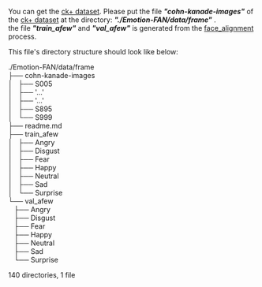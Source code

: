 You can get the [ck+ dataset](http://www.jeffcohn.net/Resources/). Please put the file ***"cohn-kanade-images"*** of the [ck+ dataset](http://www.jeffcohn.net/Resources/) at the directory: ***"./Emotion-FAN/data/frame"*** . <br>
the file ***"train_afew"*** and ***"val_afew"*** is generated from the [face_alignment](https://github.com/Open-Debin/Emotion-FAN/blob/dev/README.md#afew-dataset) process.

This file's directory structure should look like below:

./Emotion-FAN/data/frame <br>
├── cohn-kanade-images <br>
│   ├── S005 <br>
│   ├── '...' <br>
│   ├── '...' <br> 
│   ├── S895 <br>
│   └── S999 <br>
├── readme.md <br>
├── train_afew <br>
│   ├── Angry <br>
│   ├── Disgust <br>
│   ├── Fear <br>
│   ├── Happy <br>
│   ├── Neutral <br>
│   ├── Sad <br>
│   └── Surprise <br>
└── val_afew <br>
    ├── Angry <br>
    ├── Disgust <br>
    ├── Fear <br>
    ├── Happy <br>
    ├── Neutral <br>
    ├── Sad <br>
    └── Surprise <br>

140 directories, 1 file
